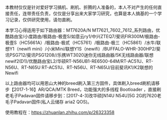 
本教材仅仅是针对爱好学习搞机、刷机、折腾的人准备的，本人不对产生的任何直接责任，连带责任负责，仅仅是分享出来大家学习研究，也算是本人搞基的一个学习记录，仅供研究使用，请勿直刷。

本学习心得适用于如下路由器：MT7620A/N MT7621_7602_7612_系列路由，优酷路由宝/小度路由/极路由-极壹S/如意云ry1/中兴ZTEQ7/斐讯FIR300M/极路由-极壹S（HC5661A）/极路由-极贰（HC5761）/极路由-极三（HC5861）/水牛/联想Y1（newifi mini）/小米Mini/联想Y1S（newifi）/BUFFALO-WHR-300HP2/斐讯PSG712/斐讯PSG1208//乐携WT3020迷你无线路由器/5K无线路由器/联想newif2(D1)/优酷路由宝L2/华硕RT-N56UB1-RE6500-64M/RT-AC51U、RT-N56U、RT-N65U	RT-AC51U、RT-N56U、RT-N65U/目前斐讯K1/K2联想的Newifi

以上路由器均可以用恩山大神的breed刷入第三方固件，具体刷入breed刷机请移步【2017-1-16】AR/QCA/MTK Breed，功能强大的多线程 Bootloader ，直接刷老毛子Padavan固件请移步到：[2017-4-3]改华硕[N14U N54U]5G 2G的7620老毛子Padavan固件(私人云储存 aria2 QOS)。

使用教程在：https://zhuanlan.zhihu.com/p/26323358

